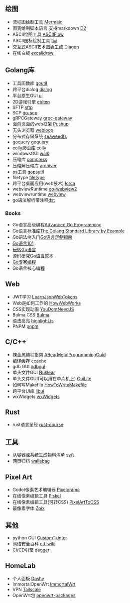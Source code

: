 ## 绘图

* 流程图绘制工具 [Mermaid](https://mermaid.live/)
* 图表绘制脚本语言,支持markdown [D2](https://github.com/terrastruct/d2)
* ASCII绘图工具 [ASCIIFlow](https://asciiflow.com/#/)
* ASCII图标绘制工具 [tixi](https://github.com/astashov/tixi)
* 交互式ASCII艺术图表生成 [Diagon](https://github.com/ArthurSonzogni/Diagon)
* 在线白板 [excalidraw](https://github.com/excalidraw/excalidraw)

## Golang库

* 工具函数库 [goutil](https://github.com/gookit/goutil)
* 跨平台dialog [dialog](https://github.com/sqweek/dialog)
* 平台原生GUI [ui](https://github.com/andlabs/ui)
* 2D游戏引擎 [ebiten](https://github.com/hajimehoshi/ebiten)
* SFTP [sftp](https://github.com/pkg/sftp)
* SCP [go-scp](https://github.com/bramvdbogaerde/go-scp)
* gRPCGateway [grpc-gateway](https://github.com/grpc-ecosystem/grpc-gateway)
* 面向页面的web框架 [Pushup](https://github.com/adhocteam/pushup)
* 无头浏览器 [webloop](https://github.com/sourcegraph/webloop)
* 分布式存储系统 [seaweedfs](https://github.com/seaweedfs/seaweedfs)
* goquery [goquery](https://github.com/PuerkitoBio/goquery)
* colly爬虫库 [colly](https://github.com/gocolly/colly)
* windowsGUI [walk](https://github.com/lxn/walk)
* 压缩库 [compress](https://github.com/klauspost/compress)
* 压缩解压缩库 [archiver](https://github.com/mholt/archiver)
* ps工具 [gopsutil](https://github.com/shirou/gopsutil)
* filetype [filetype](https://github.com/h2non/filetype)
* 跨平台桌面应用(web技术) [lorca](https://github.com/zserge/lorca)
* webviewRuntime [go-webview2](https://github.com/capsiamese?tab=stars)
* webviewruntime [webview](https://github.com/capsiamese?tab=stars)
* go语法解析带注释[dst](https://github.com/dave/dst)

### Books

* Go语言高级编程[Advanced Go Programming](https://github.com/chai2010/advanced-go-programming-book)
* Go语言标准库[The Golang Standard Library by Example](https://github.com/polaris1119/The-Golang-Standard-Library-by-Example)
* Go语法树入门[Go语言定制指南](https://github.com/chai2010/go-ast-book)
* [Go语言101](https://github.com/golang101/golang101)
* [玩转Go语言](https://github.com/hantmac/Mastering_Go_ZH_CN)
* 源码研究[Go语言原本](https://github.com/golang-design/under-the-hood)
* [Go专家编程](https://github.com/RainbowMango/GoExpertProgramming)
* Go语言核心编程

## Web

* JWT学习 [LearnJsonWebTokens](https://github.com/dwyl/learn-json-web-tokens)
* Web是如何工作的 [HowWebWorks](https://github.com/vasanthk/how-web-works)
* CSS实现动画 [YouDontNeedJS](https://github.com/you-dont-need/You-Dont-Need-JavaScript)
* Bulma CSS [Bulma](https://github.com/jgthms/bulma)
* 语法高亮 [highlight.js](https://github.com/highlightjs/highlight.js)
* PNPM [pnpm](https://github.com/pnpm/pnpm)

## C/C++

* 裸金属编程指南 [ABearMetalProgrammingGuid](https://github.com/cpq/bare-metal-programming-guide)
* 编译缓存 [ccache](https://github.com/ccache/ccache)
* gdb GUI [gdbgui](https://github.com/cs01/gdbgui)
* 单头文件GUI [Nuklear](https://github.com/Immediate-Mode-UI/Nuklear)
* 单头文件GUI(可以用在单片机上) [GuiLite](https://github.com/idea4good/GuiLite)
* 如何写Makefile [HowToWriteMakefile](https://github.com/seisman/how-to-write-makefile)
* 跨平台UI库 [libui](https://github.com/andlabs/libui)
* wxWidgets [wxWidgets](https://github.com/wxWidgets/wxWidgets)

## Rust

* rust语言圣经 [rust-course](https://github.com/sunface/rust-course)

## 工具

* 从容器或系统生成物料清单 [syft](https://github.com/anchore/syft)
* 网页归档 [wallabag](https://github.com/wallabag/wallabag)

## Pixel Art

* Godot像素艺术编辑器 [Pixelorama](https://github.com/Orama-Interactive/Pixelorama)
* 在线像素编辑工具 [Piskel](https://github.com/piskelapp/piskel)
* 在线像素编辑工具(可转CSS) [PixelArtToCSS](https://github.com/jvalen/pixel-art-react)
* 最像素字体 [Zpix](https://github.com/SolidZORO/zpix-pixel-font)

## 其他

* python GUI [CustomTkinter](https://github.com/TomSchimansky/CustomTkinter)
* 网络安全百科 [ctf-wiki](https://github.com/ctf-wiki/ctf-wiki)
* CI/CD引擎 [dagger](https://github.com/dagger/dagger)

## HomeLab

* 个人面板 [Dashy](https://github.com/Lissy93/dashy)
* ImmortalOpenWrt [ImmortalWrt](https://github.com/immortalwrt/immortalwrt)
* VPN [Tailscale](https://github.com/tailscale/tailscale)
* OpenWrt包 [openwrt-packages](https://github.com/kenzok8/openwrt-packages)
